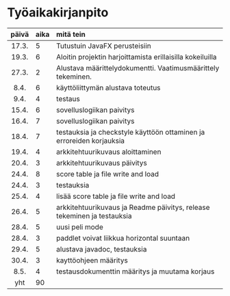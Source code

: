# Työaikakirjanpito

| päivä | aika | mitä tein  |
| :----:|:-----| :-----|
| 17.3. | 5    | Tutustuin JavaFX perusteisiin |
| 19.3. | 6    | Aloitin projektin harjoittamista erillaisilla kokeiluilla |
| 27.3. | 2    | Alustava määrittelydokumentti. Vaatimusmäärittely tekeminen. |
| 8.4.  | 6    | käyttöliittymän alustava toteutus |
| 9.4.  | 4    | testaus |
| 15.4. | 6    | sovelluslogiikan paivitys |
| 16.4. | 7    | sovelluslogiikan paivitys |
| 18.4. | 7    | testauksia ja checkstyle käyttöön ottaminen ja erroreiden korjauksia |
| 19.4. | 4    | arkkitehtuurikuvaus aloittaminen |
| 20.4. | 3    | arkkitehtuurikuvaus päivitys |
| 24.4. | 8    | score table ja file write and load |
| 24.4. | 3    | testauksia |
| 25.4. | 4    | lisää score table ja file write and load |
| 26.4. | 5    | arkkitehtuurikuvaus ja Readme päivitys, release tekeminen ja testauksia |
| 28.4. | 5    | uusi peli mode |
| 28.4. | 3    | paddlet voivat liikkua horizontal suuntaan |
| 29.4. | 5    | alustava javadoc, testauksia|
| 30.4. | 3    | kayttöohjeen määritys|
| 8.5.  | 4    | testausdokumenttin määritys ja muutama korjaus|
| yht   | 90   | |